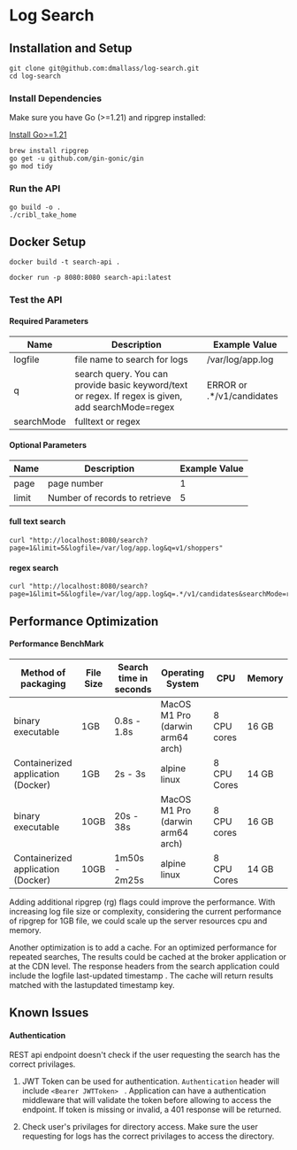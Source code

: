 # Log Search

## Installation and Setup

```
git clone git@github.com:dmallass/log-search.git
cd log-search
```

### Install Dependencies

Make sure you have Go (>=1.21) and ripgrep installed:

[Install Go>=1.21](https://go.dev/doc/install)
```
brew install ripgrep
go get -u github.com/gin-gonic/gin
go mod tidy
```

### Run the API

```
go build -o .
./cribl_take_home
```

## Docker Setup

```
docker build -t search-api .

docker run -p 8080:8080 search-api:latest
```

### Test the API

#### Required Parameters

| Name | Description | Example Value |
| --- | --- |--- |
| logfile    | file name to search for logs |  /var/log/app.log |
|  q         |  search query. You can provide basic keyword/text or regex. If regex is given, add searchMode=regex |   ERROR    or .*/v1/candidates   |
| searchMode   | fulltext or regex |

#### Optional Parameters 

| Name | Description | Example Value  |
| --- | --- |--- |
| page    |  page number     |  1   |
| limit     | Number of records to retrieve   |  5  |

#### full text search
```
curl "http://localhost:8080/search?page=1&limit=5&logfile=/var/log/app.log&q=v1/shoppers"
```
#### regex search
```
curl "http://localhost:8080/search?page=1&limit=5&logfile=/var/log/app.log&q=.*/v1/candidates&searchMode=regex"

```

## Performance Optimization

#### Performance BenchMark

| Method of packaging | File Size |Search time in seconds | Operating System | CPU | Memory
| ---- | -----| ---- | ----- | ----| ---- | 
| binary executable | 1GB |0.8s - 1.8s | MacOS M1 Pro (darwin arm64 arch) | 8 CPU cores | 16 GB
| Containerized application (Docker) | 1GB |2s - 3s | alpine linux | 8 CPU Cores | 14 GB
| binary executable | 10GB |20s - 38s | MacOS M1 Pro (darwin arm64 arch) | 8 CPU cores | 16 GB
| Containerized application (Docker) | 10GB | 1m50s - 2m25s  | alpine linux | 8 CPU Cores | 14 GB

Adding additional ripgrep (rg) flags could improve the performance. With increasing log file size or complexity, considering the current performance of ripgrep for 1GB file, we could scale up the server resources cpu and memory.

Another optimization is to add a cache. For an optimized performance for repeated searches, The results could be cached at the broker application or at the CDN level. The response headers from the search application could include the logfile last-updated timestamp . The cache will return results matched with the lastupdated timestamp key. 

## Known Issues

#### Authentication

REST api endpoint doesn't check if the user requesting the search has the correct privilages. 

1. JWT Token can be used for authentication.
```Authentication``` header will include ```<Bearer JWTToken> ``` . Application can have a authentication middleware that will validate the token before allowing to access the endpoint. If token is missing or invalid, a 401 response will be returned. 

2. Check user's privilages for directory access. Make sure the user requesting for logs has the correct privilages to access the directory. 
